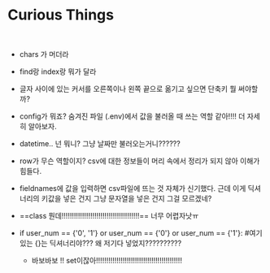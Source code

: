 # Curious Things

<br>

- chars 가 머더라
- find랑 index랑 뭐가 달라
- 글자 사이에 있는 커서를 오른쪽이나 왼쪽 끝으로 옮기고 싶으면 단축키 뭘 써야할까?
- config가 뭐죠? 숨겨진 파일 (.env)에서 값을 불러올 때 쓰는 역할 같아!!!! 더 자세히 알아보자.
- datetime.. 넌 뭐니? 그냥 날짜만 불러오는거니??????
- row가 무슨 역할이지? csv에 대한 정보들이 머리 속에서 정리가 되지 않아 이해가 힘들다.
- fieldnames에 값을 입력하면 csv파일에 뜨는 것 자체가 신기했다. 근데 이게 딕셔너리의 키값을 넣은 건지 그냥 문자열을 넣은 건지 그걸 모르겠네? 

- ==class 뭔데!!!!!!!!!!!!!!!!!!!!!!!!!!!!!!!!!!!!!!== 너무 어렵자낫ㅠ



- if user_num == {'0', '1'} or user_num == {'0'} or user_num == {'1'}:
          #여기 있는 {}는 딕셔너리야??? 왜 저기다 넣었지??????????
  - 바보바보 !!  set이잖아!!!!!!!!!!!!!!!!!!!!!!!!!!!!!!!!!!!!!!!!!!

